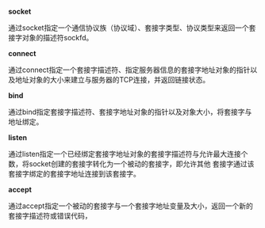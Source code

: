 **socket**

通过socket指定一个通信协议族（协议域）、套接字类型、协议类型来返回一个套接字对象的描述符sockfd。


**connect**

通过connect指定一个套接字描述符、指定服务器信息的套接字地址对象的指针以及地址对象的大小来建立与服务器的TCP连接，并返回链接状态。

**bind**

通过bind指定套接字描述符、套接字地址对象的指针以及对象大小，将套接字与地址绑定。

**listen**

通过listen指定一个已经绑定套接字地址对象的套接字描述符与允许最大连接个数，将socket创建的套接字转化为一个被动的套接字，即允许其他
套接字通过该套接字绑定的套接字地址连接到该套接字。

**accept**

通过accept指定一个被动的套接字与一个套接字地址变量及大小，返回一个新的套接字描述符或错误代码，